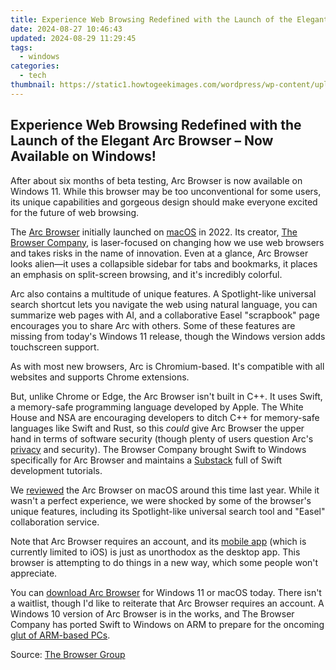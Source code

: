 ```yaml
---
title: Experience Web Browsing Redefined with the Launch of the Elegant Arc Browser – Now Available on Windows!
date: 2024-08-27 10:46:43
updated: 2024-08-29 11:29:45
tags:
  - windows
categories:
  - tech
thumbnail: https://static1.howtogeekimages.com/wordpress/wp-content/uploads/2023/04/arc_featured-1.png
---
```


## Experience Web Browsing Redefined with the Launch of the Elegant Arc Browser – Now Available on Windows!

After about six months of beta testing, Arc Browser is now available on Windows 11\. While this browser may be too unconventional for some users, its unique capabilities and gorgeous design should make everyone excited for the future of web browsing.

 The [Arc Browser](https://arc.net/) initially launched on [macOS](https://fox-access.techidaily.com/best-hardware-for-high-quality-livestreams-for-2024/) in 2022\. Its creator, [The Browser Company](https://thebrowser.company/), is laser-focused on changing how we use web browsers and takes risks in the name of innovation. Even at a glance, Arc Browser looks alien—it uses a collapsible sidebar for tabs and bookmarks, it places an emphasis on split-screen browsing, and it's incredibly colorful.

 Arc also contains a multitude of unique features. A Spotlight-like universal search shortcut lets you navigate the web using natural language, you can summarize web pages with AI, and a collaborative Easel "scrapbook" page encourages you to share Arc with others. Some of these features are missing from today's Windows 11 release, though the Windows version adds touchscreen support.

 As with most new browsers, Arc is Chromium-based. It's compatible with all websites and supports Chrome extensions.

 But, unlike Chrome or Edge, the Arc Browser isn't built in C++. It uses Swift, a memory-safe programming language developed by Apple. The White House and NSA are encouraging developers to ditch C++ for memory-safe languages like Swift and Rust, so this _could_ give Arc Browser the upper hand in terms of software security (though plenty of users question Arc's [privacy](https://www.reddit.com/r/privacy/comments/17x3rxk/arc%5Fbrowser%5Fprivacy/) and security). The Browser Company brought Swift to Windows specifically for Arc Browser and maintains a [Substack](https://speakinginswift.substack.com/) full of Swift development tutorials.

 We [reviewed](https://instagram-video-recordings.techidaily.com/the-art-of-sharing-horizontals-in-igtvs-vertical-world/) the Arc Browser on macOS around this time last year. While it wasn't a perfect experience, we were shocked by some of the browser's unique features, including its Spotlight-like universal search tool and "Easel" collaboration service.

 Note that Arc Browser requires an account, and its [mobile app](https://apps.apple.com/us/app/arc-search-find-it-faster/id6472513080) (which is currently limited to iOS) is just as unorthodox as the desktop app. This browser is attempting to do things in a new way, which some people won't appreciate.

 You can [download Arc Browser](https://arc.net/) for Windows 11 or macOS today. There isn't a waitlist, though I'd like to reiterate that Arc Browser requires an account. A Windows 10 version of Arc Browser is in the works, and The Browser Company has ported Swift to Windows on ARM to prepare for the oncoming [glut of ARM-based PCs](https://extra-skills.techidaily.com/updated-mobile-mastery-upgrade-photos-elevated-at-no-price/).

 Source: [The Browser Group](https://twitter.com/browsercompany/status/1785309803201405116)

<ins class="adsbygoogle"
     style="display:block"
     data-ad-format="autorelaxed"
     data-ad-client="ca-pub-7571918770474297"
     data-ad-slot="1223367746"></ins>



<ins class="adsbygoogle"
     style="display:block"
     data-ad-client="ca-pub-7571918770474297"
     data-ad-slot="8358498916"
     data-ad-format="auto"
     data-full-width-responsive="true"></ins>
